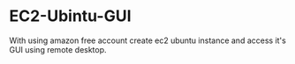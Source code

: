 # EC2-Ubintu-GUI
With using amazon free account create ec2 ubuntu instance and access it's GUI using remote desktop.
